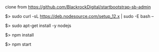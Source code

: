clone from https://github.com/BlackrockDigital/startbootstrap-sb-admin

$> sudo curl -sL https://deb.nodesource.com/setup_12.x | sudo -E bash –

$> sudo apt-get install -y nodejs

$> npm install

$> npm start
